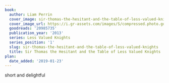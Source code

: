 ```yaml
---
book:
  author: Liam Perrin
  cover_image: sir-thomas-the-hesitant-and-the-table-of-less-valued-knights.jpg
  cover_image_url: https://i.gr-assets.com/images/S/compressed.photo.goodreads.com/books/1539480751l/20985735._SX98_.jpg
  goodreads: '20985735'
  publication_year: '2013'
  series: Less Valued Knights
  series_position: '1'
  slug: sir-thomas-the-hesitant-and-the-table-of-less-valued-knights
  title: Sir Thomas the Hesitant and the Table of Less Valued Knights
plan:
  date_added: '2019-01-23'
---
```


short and delightful
